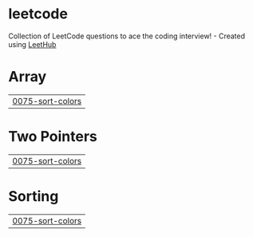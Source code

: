 # leetcode
Collection of LeetCode questions to ace the coding interview! - Created using [LeetHub](https://github.com/QasimWani/LeetHub)


# Array
|  |
| ------- |
| [0075-sort-colors](https://github.com/ululam/leetcode/tree/master/0075-sort-colors) |
# Two Pointers
|  |
| ------- |
| [0075-sort-colors](https://github.com/ululam/leetcode/tree/master/0075-sort-colors) |
# Sorting
|  |
| ------- |
| [0075-sort-colors](https://github.com/ululam/leetcode/tree/master/0075-sort-colors) |
